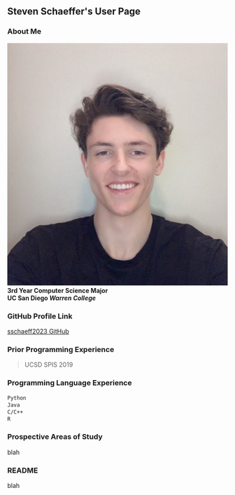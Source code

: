 ## Steven Schaeffer's User Page

### About Me
![Steven Schaeffer's Profile Picture](./images/pfp.jpg)
\
__3rd Year Computer Science Major__
\
__UC San Diego *Warren College*__

### GitHub Profile Link
[sschaeff2023 GitHub](https://github.com/sschaeff2023)

### Prior Programming Experience
> UCSD SPIS 2019

### Programming Language Experience
```
Python
Java
C/C++
R
```

### Prospective Areas of Study
blah

### README
blah